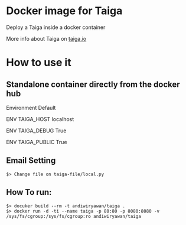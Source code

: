 # Docker image for Taiga

Deploy a Taiga inside a docker container

More info about Taiga on [taiga.io](https://taiga.io)

# How to use it

## Standalone container directly from the docker hub

Environment Default

ENV TAIGA_HOST localhost

ENV TAIGA_DEBUG True

ENV TAIGA_PUBLIC True

## Email Setting

    $> Change file on taiga-file/local.py

## How To run:

    $> docuker build --rm -t andiwiryawan/taiga .
    $> docker run -d -ti --name taiga -p 80:80 -p 8080:8080 -v /sys/fs/cgroup:/sys/fs/cgroup:ro andiwiryawan/taiga